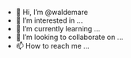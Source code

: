 - 👋 Hi, I’m @waldemare
- 👀 I’m interested in ...
- 🌱 I’m currently learning ...
- 💞️ I’m looking to collaborate on ...
- 📫 How to reach me ...

<!---
waldemare/waldemare is a ✨ special ✨ repository because its `README.md` (this file) appears on your GitHub profile.
You can click the Preview link to take a look at your changes.
--->
